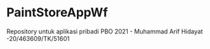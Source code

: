 # PaintStoreAppWf
Repository untuk aplikasi pribadi PBO 2021 - Muhammad Arif Hidayat -20/463609/TK/51601

